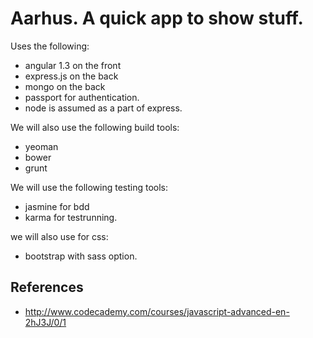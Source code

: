 
# Aarhus. A quick app to show stuff. 

Uses the following:
- angular 1.3 on the front
- express.js on the back
- mongo on the back
- passport for authentication.
- node is assumed as a part of express.

We will also use the following build tools:
- yeoman
- bower
- grunt

We will use the following testing tools:
- jasmine for bdd
- karma for testrunning.

we will also use for css:
- bootstrap with sass option.

## References
- http://www.codecademy.com/courses/javascript-advanced-en-2hJ3J/0/1





